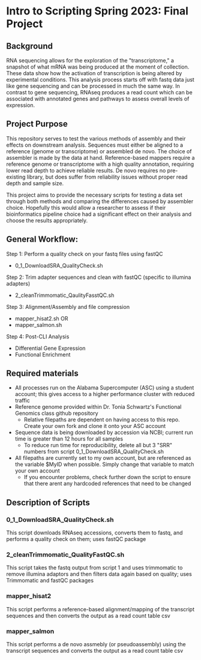 # Intro to Scripting Spring 2023: Final Project

## Background

RNA sequencing allows for the exploration of the "transcriptome," a snapshot of what mRNA was being produced at the moment of collection. These data show how the activation of transcription is being altered by experimental conditions. This analysis process starts off with fastq data just like gene sequencing and can be processed in much the same way. In contrast to gene sequencing, RNAseq produces a read count which can be associated with annotated genes and pathways to assess overall levels of expression.

## Project Purpose

This repository serves to test the various methods of assembly and their effects on downstream analysis. Sequences must either be aligned to a reference (genome or transcriptome) or assembled de novo. The choice of assembler is made by the data at hand. Reference-based mappers require a reference genome or transcriptome with a high quality annotation, requiring lower read depth to achieve reliable results. De novo requires no pre-existing library, but does suffer from reliability issues without proper read depth and sample size.


This project aims to provide the necessary scripts for testing a data set through both methods and comparing the differences caused by assembler choice. Hopefully this would allow a researcher to assess if their bioinformatics pipeline choice had a significant effect on their analysis and choose the results appropriately.

## General Workflow:

Step 1: Perform a quality check on your fastq files using fastQC
- 0_1_DownloadSRA_QualityCheck.sh

Step 2: Trim adapter sequences and clean with fastQC (specific to illumina adapters)
- 2_cleanTrimmomatic_QaulityFasstQC.sh

Step 3: Alignment/Assembly and file compression
- mapper_hisat2.sh OR
- mapper_salmon.sh

Step 4: Post-CLI Analysis
- Differential Gene Expression
- Functional Enrichment
      
## Required materials

- All processes run on the Alabama Supercomputer (ASC) using a student account; this gives access to a higher performance cluster with reduced traffic
- Reference genome provided within Dr. Tonia Schwartz's Functional Genomics class github repository
    - Relative filepaths are dependent on having access to this repo. Create your own fork and clone it onto your ASC account
- Sequence data is being downloaded by accession via NCBI; current run time is greater than 12 hours for all samples
    - To reduce run time for reproducibility, delete all but 3 "SRR" numbers from script 0_1_DownloadSRA_QualityCheck.sh
- All filepaths are currently set to my own account, but are referenced as the variable $MyID when possible. Simply change that variable to match your own account
    - If you encounter problems, check further down the script to ensure that there arent any hardcoded references that need to be changed

## Description of Scripts

### 0_1_DownloadSRA_QualityCheck.sh
This script downloads RNAseq accessions, converts them to fastq, and performs a quality check on them; uses fastQC package

### 2_cleanTrimmomatic_QualityFastQC.sh
This script takes the fastq output from script 1 and uses trimmomatic to remove illumina adaptors and then filters data again based on quality; uses Trimmomatic and fastQC packages

### mapper_hisat2
This script performs a reference-based alignment/mapping of the transcript sequences and then converts the output as a read count table csv

### mapper_salmon
This script performs a de novo assmebly (or pseudoassembly) using the transcript sequences and converts the output as a read count table csv
